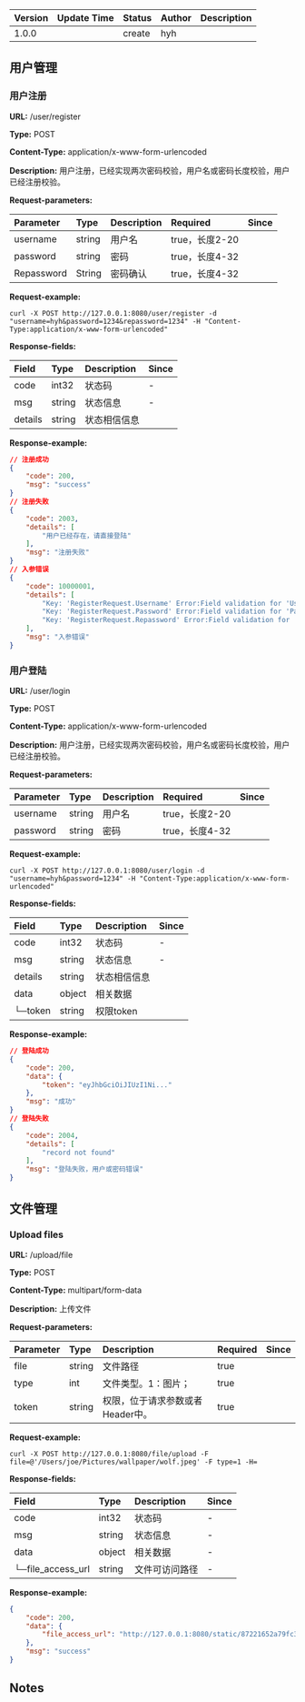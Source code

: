 | Version | Update Time | Status | Author | Description |
| :------ | :---------- | :----- | :----- | :---------- |
| 1.0.0   |             | create | hyh    |             |

## 用户管理

### 用户注册

**URL:** /user/register

**Type:** POST

**Content-Type:** application/x-www-form-urlencoded

**Description:** 用户注册，已经实现两次密码校验，用户名或密码长度校验，用户已经注册校验。

**Request-parameters:**

| Parameter  | Type   | Description | Required       | Since |
| :--------- | :----- | :---------- | :------------- | :---- |
| username   | string | 用户名      | true，长度2-20 |       |
| password   | string | 密码        | true，长度4-32 |       |
| Repassword | String | 密码确认    | true，长度4-32 |       |

**Request-example:**

```shell
curl -X POST http://127.0.0.1:8080/user/register -d "username=hyh&password=1234&repassword=1234" -H "Content-Type:application/x-www-form-urlencoded"
```

**Response-fields:**

| Field   | Type   | Description  | Since |
| :------ | :----- | :----------- | :---- |
| code    | int32  | 状态码       | -     |
| msg     | string | 状态信息     | -     |
| details | string | 状态相信信息 |       |

**Response-example:**

```json
// 注册成功
{
    "code": 200,
    "msg": "success"
}
// 注册失败
{
    "code": 2003,
    "details": [
        "用户已经存在，请直接登陆"
    ],
    "msg": "注册失败"
}
// 入参错误
{
    "code": 10000001,
    "details": [
        "Key: 'RegisterRequest.Username' Error:Field validation for 'Username' failed on the 'required' tag",
        "Key: 'RegisterRequest.Password' Error:Field validation for 'Password' failed on the 'required' tag",
        "Key: 'RegisterRequest.Repassword' Error:Field validation for 'Repassword' failed on the 'required' tag"
    ],
    "msg": "入参错误"
}
```

### 用户登陆

**URL:** /user/login

**Type:** POST

**Content-Type:** application/x-www-form-urlencoded

**Description:** 用户注册，已经实现两次密码校验，用户名或密码长度校验，用户已经注册校验。

**Request-parameters:**

| Parameter | Type   | Description | Required       | Since |
| :-------- | :----- | :---------- | :------------- | :---- |
| username  | string | 用户名      | true，长度2-20 |       |
| password  | string | 密码        | true，长度4-32 |       |

**Request-example:**

```shell
curl -X POST http://127.0.0.1:8080/user/login -d "username=hyh&password=1234" -H "Content-Type:application/x-www-form-urlencoded"
```

**Response-fields:**

| Field   | Type   | Description  | Since |
| :------ | :----- | :----------- | :---- |
| code    | int32  | 状态码       | -     |
| msg     | string | 状态信息     | -     |
| details | string | 状态相信信息 |       |
| data    | object | 相关数据     |       |
| └─token | string | 权限token    |       |

**Response-example:**

```json
// 登陆成功
{
    "code": 200,
    "data": {
        "token": "eyJhbGciOiJIUzI1Ni..."
    },
    "msg": "成功"
}
// 登陆失败
{
    "code": 2004,
    "details": [
        "record not found"
    ],
    "msg": "登陆失败，用户或密码错误"
}
```

## 文件管理

### Upload files

**URL:** /upload/file

**Type:** POST

**Content-Type:** multipart/form-data

**Description:** 上传文件

**Request-parameters:**

| Parameter | Type   | Description                      | Required | Since |
| :-------- | :----- | :------------------------------- | :------- | :---- |
| file      | string | 文件路径                         | true     |       |
| type      | int    | 文件类型。1：图片；              | true     |       |
| token     | string | 权限，位于请求参数或者Header中。 | true     |       |

**Request-example:**

```shell
curl -X POST http://127.0.0.1:8080/file/upload -F file=@'/Users/joe/Pictures/wallpaper/wolf.jpeg' -F type=1 -H=
```

**Response-fields:**

| Field             | Type   | Description    | Since |
| :---------------- | :----- | :------------- | :---- |
| code              | int32  | 状态码         | -     |
| msg               | string | 状态信息       | -     |
| data              | object | 相关数据       | -     |
| └─file_access_url | string | 文件可访问路径 | -     |

**Response-example:**

```json
{
    "code": 200,
    "data": {
        "file_access_url": "http://127.0.0.1:8080/static/87221652a79fc3c9b04cde0b335fdd5b.jpeg"
    },
    "msg": "success"
}
```

## Notes